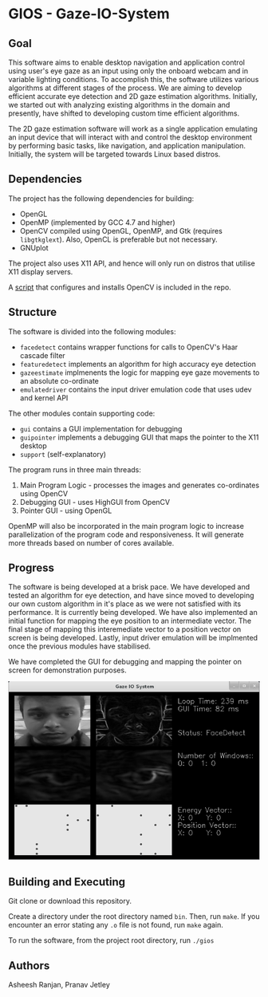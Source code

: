 GIOS - Gaze-IO-System
==============


Goal
----
This software aims to enable desktop navigation and application control using user's eye gaze as an input using only the onboard webcam and in variable lighting conditions. To accomplish this, the software utilizes various algorithms at different stages of the process. We are aiming to develop efficient accurate eye detection and 2D gaze estimation algorithms. Initially, we started out with analyzing existing algorithms in the domain and presently, have shifted to developing custom time efficient algorithms. 

The 2D gaze estimation software will work as a single application emulating an input device that will interact with and control the desktop environment by performing basic tasks, like navigation, and application manipulation. Initially, the system will be targeted towards Linux based distros. 

Dependencies
------------
The project has the following dependencies for building:
- OpenGL
- OpenMP (implemented by GCC 4.7 and higher)
- OpenCV compiled using OpenGL, OpenMP, and Gtk (requires `libgtkglext`). Also, OpenCL is preferable but not necessary.
- GNUplot

The project also uses X11 API, and hence will only run on distros that utilise X11 display servers.

A [script](https://github.com/asheeshr/gaze-io-system/blob/master/scripts/install-opencv.sh) that configures and installs OpenCV is included in the repo. 


Structure
---------
The software is divided into the following modules:
- `facedetect` contains wrapper functions for calls to OpenCV's Haar cascade filter
- `featuredetect` implements an algorithm for high accuracy eye detection
- `gazeestimate` implmenents the logic for mapping eye gaze movements to an absolute co-ordinate
- `emulatedriver` contains the input driver emulation code that uses udev and kernel API

The other modules contain supporting code:
- `gui` contains a GUI implementation for debugging
- `guipointer` implements a debugging GUI that maps the pointer to the X11 desktop
- `support` (self-explanatory)

The program runs in three main threads:

1. Main Program Logic - processes the images and generates co-ordinates using OpenCV
2. Debugging GUI - uses HighGUI from OpenCV
3. Pointer GUI - using OpenGL 

OpenMP will also be incorporated in the main program logic to increase parallelization of the program code and responsiveness. It will generate more threads based on number of cores available.

Progress
--------
The software is being developed at a brisk pace. We have developed and tested an algorithm for eye detection, and have since moved to developing our own custom algorithm in it's place as we were not satisfied with its performance. It is currently being developed. We have also implemented an initial function for mapping the eye position to an intermediate vector. The final stage of mapping this interemediate vector to a position vector on screen is being developed. Lastly, input driver emulation will be implmented once the previous modules have stabilised.

We have completed the GUI for debugging and mapping the pointer on screen for demonstration purposes.

<img src="https://raw.githubusercontent.com/asheeshr/gaze-io-system/master/data/gios-debug-gui.png">

Building and Executing
----------------------

Git clone or download this repository.

Create a directory under the root directory named `bin`. Then, run `make`. If you encounter an error stating any `.o` file is not found, run `make` again. 

To run the software, from the project root directory, run `./gios`


Authors
-------
Asheesh Ranjan, Pranav Jetley
